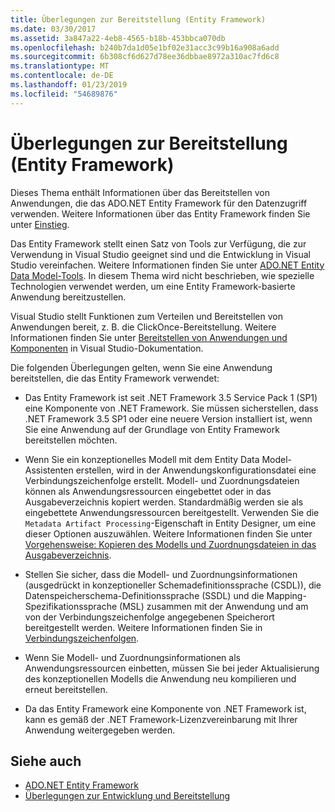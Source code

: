 ```yaml
---
title: Überlegungen zur Bereitstellung (Entity Framework)
ms.date: 03/30/2017
ms.assetid: 3a847a22-4eb8-4565-b18b-453bbca070db
ms.openlocfilehash: b240b7da1d05e1bf02e31acc3c99b16a908a6add
ms.sourcegitcommit: 6b308cf6d627d78ee36dbbae8972a310ac7fd6c8
ms.translationtype: MT
ms.contentlocale: de-DE
ms.lasthandoff: 01/23/2019
ms.locfileid: "54689876"
---
```

# <a name="deployment-considerations-entity-framework"></a>Überlegungen zur Bereitstellung (Entity Framework)
Dieses Thema enthält Informationen über das Bereitstellen von Anwendungen, die das ADO.NET Entity Framework für den Datenzugriff verwenden. Weitere Informationen über das Entity Framework finden Sie unter [Einstieg](../../../../../docs/framework/data/adonet/ef/getting-started.md).  
  
 Das Entity Framework stellt einen Satz von Tools zur Verfügung, die zur Verwendung in Visual Studio geeignet sind und die Entwicklung in Visual Studio vereinfachen. Weitere Informationen finden Sie unter [ADO.NET Entity Data Model-Tools](https://msdn.microsoft.com/library/91076853-0881-421b-837a-f582f36be527). In diesem Thema wird nicht beschrieben, wie spezielle Technologien verwendet werden, um eine Entity Framework-basierte Anwendung bereitzustellen.  
  
 Visual Studio stellt Funktionen zum Verteilen und Bereitstellen von Anwendungen bereit, z. B. die ClickOnce-Bereitstellung. Weitere Informationen finden Sie unter [Bereitstellen von Anwendungen und Komponenten](/visualstudio/deployment/deploying-applications-services-and-components) in Visual Studio-Dokumentation.  
  
 Die folgenden Überlegungen gelten, wenn Sie eine Anwendung bereitstellen, die das Entity Framework verwendet:  
  
-   Das Entity Framework ist seit .NET Framework 3.5 Service Pack 1 (SP1) eine Komponente von .NET Framework. Sie müssen sicherstellen, dass .NET Framework 3.5 SP1 oder eine neuere Version installiert ist, wenn Sie eine Anwendung auf der Grundlage von Entity Framework bereitstellen möchten.  
  
-   Wenn Sie ein konzeptionelles Modell mit dem Entity Data Model-Assistenten erstellen, wird in der Anwendungskonfigurationsdatei eine Verbindungszeichenfolge erstellt. Modell- und Zuordnungsdateien können als Anwendungsressourcen eingebettet oder in das Ausgabeverzeichnis kopiert werden. Standardmäßig werden sie als eingebettete Anwendungsressourcen bereitgestellt. Verwenden Sie die `Metadata Artifact Processing`-Eigenschaft in Entity Designer, um eine dieser Optionen auszuwählen. Weitere Informationen finden Sie unter [Vorgehensweise: Kopieren des Modells und Zuordnungsdateien in das Ausgabeverzeichnis](https://msdn.microsoft.com/library/e2c9820f-1705-457e-9fdb-8b289f3179b4).  
  
-   Stellen Sie sicher, dass die Modell- und Zuordnungsinformationen (ausgedrückt in konzeptioneller Schemadefinitionssprache (CSDL)), die Datenspeicherschema-Definitionssprache (SSDL) und die Mapping-Spezifikationssprache (MSL) zusammen mit der Anwendung und am von der Verbindungszeichenfolge angegebenen Speicherort bereitgestellt werden. Weitere Informationen finden Sie in [Verbindungszeichenfolgen](../../../../../docs/framework/data/adonet/ef/connection-strings.md).  
  
-   Wenn Sie Modell- und Zuordnungsinformationen als Anwendungsressourcen einbetten, müssen Sie bei jeder Aktualisierung des konzeptionellen Modells die Anwendung neu kompilieren und erneut bereitstellen.  
  
-   Da das Entity Framework eine Komponente von .NET Framework ist, kann es gemäß der .NET Framework-Lizenzvereinbarung mit Ihrer Anwendung weitergegeben werden.  
  
## <a name="see-also"></a>Siehe auch
- [ADO.NET Entity Framework](../../../../../docs/framework/data/adonet/ef/index.md)
- [Überlegungen zur Entwicklung und Bereitstellung](../../../../../docs/framework/data/adonet/ef/development-and-deployment-considerations.md)
